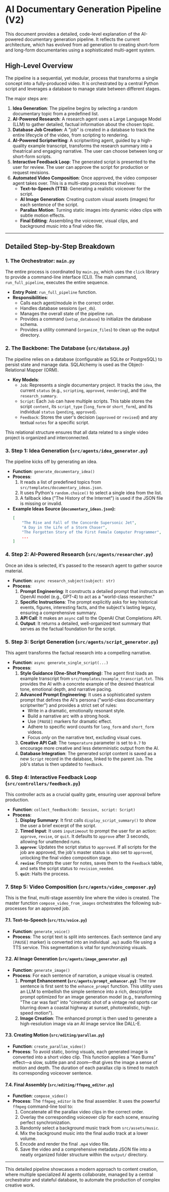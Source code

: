 # AI Documentary Generation Pipeline (V2)

This document provides a detailed, code-level explanation of the AI-powered documentary generation pipeline. It reflects the current architecture, which has evolved from ad generation to creating short-form and long-form documentaries using a sophisticated multi-agent system.

## High-Level Overview

The pipeline is a sequential, yet modular, process that transforms a single concept into a fully-produced video. It is orchestrated by a central Python script and leverages a database to manage state between different stages.

The major steps are:

1.  **Idea Generation**: The pipeline begins by selecting a random documentary topic from a predefined list.
2.  **AI-Powered Research**: A research agent uses a Large Language Model (LLM) to gather detailed, factual information about the chosen topic.
3.  **Database Job Creation**: A "job" is created in a database to track the entire lifecycle of the video, from scripting to rendering.
4.  **AI-Powered Scriptwriting**: A scriptwriting agent, guided by a high-quality example transcript, transforms the research summary into a theatrical and engaging narrative. The user can choose between long or short-form scripts.
5.  **Interactive Feedback Loop**: The generated script is presented to the user for review. The user can approve the script for production or request revisions.
6.  **Automated Video Composition**: Once approved, the video composer agent takes over. This is a multi-step process that involves:
    *   **Text-to-Speech (TTS)**: Generating a realistic voiceover for the script.
    *   **AI Image Generation**: Creating custom visual assets (images) for each sentence of the script.
    *   **Parallax Motion**: Turning static images into dynamic video clips with subtle motion effects.
    *   **Final Editing**: Assembling the voiceover, visual clips, and background music into a final video file.

---

## Detailed Step-by-Step Breakdown

### 1. The Orchestrator: `main.py`

The entire process is coordinated by `main.py`, which uses the `click` library to provide a command-line interface (CLI). The main command, `run_full_pipeline`, executes the entire sequence.

-   **Entry Point**: `run_full_pipeline` function.
-   **Responsibilities**:
    -   Calls each agent/module in the correct order.
    -   Handles database sessions (`get_db`).
    -   Manages the overall state of the pipeline run.
    -   Provides a command (`setup_database`) to initialize the database schema.
    -   Provides a utility command (`organize_files`) to clean up the output directory.

### 2. The Backbone: The Database (`src/database.py`)

The pipeline relies on a database (configurable as SQLite or PostgreSQL) to persist state and manage data. SQLAlchemy is used as the Object-Relational Mapper (ORM).

-   **Key Models**:
    -   `Job`: Represents a single documentary project. It tracks the `idea`, the current `status` (e.g., `scripting`, `approved`, `rendering`), and the `research_summary`.
    -   `Script`: Each `Job` can have multiple scripts. This table stores the script `content`, its `script_type` (`long_form` or `short_form`), and its individual `status` (`pending`, `approved`).
    -   `Feedback`: Stores the user's decision (`approved` or `revised`) and any textual `notes` for a specific script.

This relational structure ensures that all data related to a single video project is organized and interconnected.

### 3. Step 1: Idea Generation (`src/agents/idea_generator.py`)

The pipeline kicks off by generating an idea.

-   **Function**: `generate_documentary_idea()`
-   **Process**:
    1.  It reads a list of predefined topics from `src/templates/documentary_ideas.json`.
    2.  It uses Python's `random.choice()` to select a single idea from the list.
    3.  A fallback idea ("The History of the Internet") is used if the JSON file is missing or invalid.
-   **Example Ideas Source (`documentary_ideas.json`):**
    ```json
    [
        "The Rise and Fall of the Concorde Supersonic Jet",
        "A Day in the Life of a Storm Chaser",
        "The Forgotten Story of the First Female Computer Programmer",
        ...
    ]
    ```

### 4. Step 2: AI-Powered Research (`src/agents/researcher.py`)

Once an idea is selected, it's passed to the research agent to gather source material.

-   **Function**: `async research_subject(subject: str)`
-   **Process**:
    1.  **Prompt Engineering**: It constructs a detailed prompt that instructs an OpenAI model (e.g., GPT-4) to act as a "world-class researcher."
    2.  **Specific Instructions**: The prompt explicitly asks for key historical events, figures, interesting facts, and the subject's lasting legacy, ensuring a comprehensive summary.
    3.  **API Call**: It makes an `async` call to the OpenAI Chat Completions API.
    4.  **Output**: It returns a detailed, well-organized text summary that serves as the factual foundation for the script.

### 5. Step 3: Script Generation (`src/agents/script_generator.py`)

This agent transforms the factual research into a compelling narrative.

-   **Function**: `async generate_single_script(...)`
-   **Process**:
    1.  **Style Guidance (One-Shot Prompting)**: The agent first loads an example transcript from `src/templates/example_transcript.txt`. This provides the AI with a concrete example of the desired theatrical tone, emotional depth, and narrative pacing.
    2.  **Advanced Prompt Engineering**: It uses a sophisticated system prompt that defines the AI's persona ("world-class documentary scriptwriter") and provides a strict set of rules:
        -   Write in a dramatic, emotionally resonant style.
        -   Build a narrative arc with a strong hook.
        -   Use `[PAUSE]` markers for dramatic effect.
        -   Adhere to specific word counts for `long_form` and `short_form` videos.
        -   Focus *only* on the narrative text, excluding visual cues.
    3.  **Creative API Call**: The `temperature` parameter is set to `0.7` to encourage more creative and less deterministic output from the AI.
    4.  **Database Integration**: The generated script content is saved as a new `Script` record in the database, linked to the parent `Job`. The job's status is then updated to `feedback`.

### 6. Step 4: Interactive Feedback Loop (`src/controllers/feedback.py`)

This controller acts as a crucial quality gate, ensuring user approval before production.

-   **Function**: `collect_feedback(db: Session, script: Script)`
-   **Process**:
    1.  **Display Summary**: It first calls `display_script_summary()` to show the user a brief excerpt of the script.
    2.  **Timed Input**: It uses `inputimeout` to prompt the user for an action: `approve`, `revise`, or `quit`. It defaults to `approve` after 3 seconds, allowing for unattended runs.
    3.  **`approve`**: Updates the script status to `approved`. If all scripts for the job are approved, the job's master status is also set to `approved`, unlocking the final video composition stage.
    4.  **`revise`**: Prompts the user for notes, saves them to the `Feedback` table, and sets the script status to `revision_needed`.
    5.  **`quit`**: Halts the process.

### 7. Step 5: Video Composition (`src/agents/video_composer.py`)

This is the final, multi-stage assembly line where the video is created. The master function `compose_video_from_images` orchestrates the following sub-processes for an approved job.

#### 7.1. Text-to-Speech (`src/tts/voice.py`)

-   **Function**: `generate_voice()`
-   **Process**: The script text is split into sentences. Each sentence (and any `[PAUSE]` marker) is converted into an individual `.mp3` audio file using a TTS service. This segmentation is vital for synchronizing visuals.

#### 7.2. AI Image Generation (`src/agents/image_generator.py`)

-   **Function**: `generate_image()`
-   **Process**: For each sentence of narration, a unique visual is created.
    1.  **Prompt Enhancement (`src/agents/prompt_enhancer.py`)**: The raw sentence is first sent to the `enhance_prompt` function. This utility uses an LLM to embellish the simple sentence into a rich, descriptive prompt optimized for an image generation model (e.g., transforming "The car was fast" into "cinematic shot of a vintage red sports car blurring down a coastal highway at sunset, photorealistic, high-speed motion").
    2.  **Image Creation**: The enhanced prompt is then used to generate a high-resolution image via an AI image service like DALL-E.

#### 7.3. Creating Motion (`src/editing/parallax.py`)

-   **Function**: `create_parallax_video()`
-   **Process**: To avoid static, boring visuals, each generated image is converted into a short video clip. This function applies a "Ken Burns" effect—a slow, subtle pan and zoom—that gives the image a sense of motion and depth. The duration of each parallax clip is timed to match its corresponding voiceover sentence.

#### 7.4. Final Assembly (`src/editing/ffmpeg_editor.py`)

-   **Function**: `compose_video()`
-   **Process**: The `ffmpeg_editor` is the final assembler. It uses the powerful `ffmpeg` command-line tool to:
    1.  Concatenate all the parallax video clips in the correct order.
    2.  Overlay the corresponding voiceover clip for each scene, ensuring perfect synchronization.
    3.  Randomly select a background music track from `src/assets/music`.
    4.  Mix the background music into the final audio track at a lower volume.
    5.  Encode and render the final `.mp4` video file.
    6.  Save the video and a comprehensive metadata JSON file into a neatly organized folder structure within the `output/` directory.

---

This detailed pipeline showcases a modern approach to content creation, where multiple specialized AI agents collaborate, managed by a central orchestrator and stateful database, to automate the production of complex creative work. 
